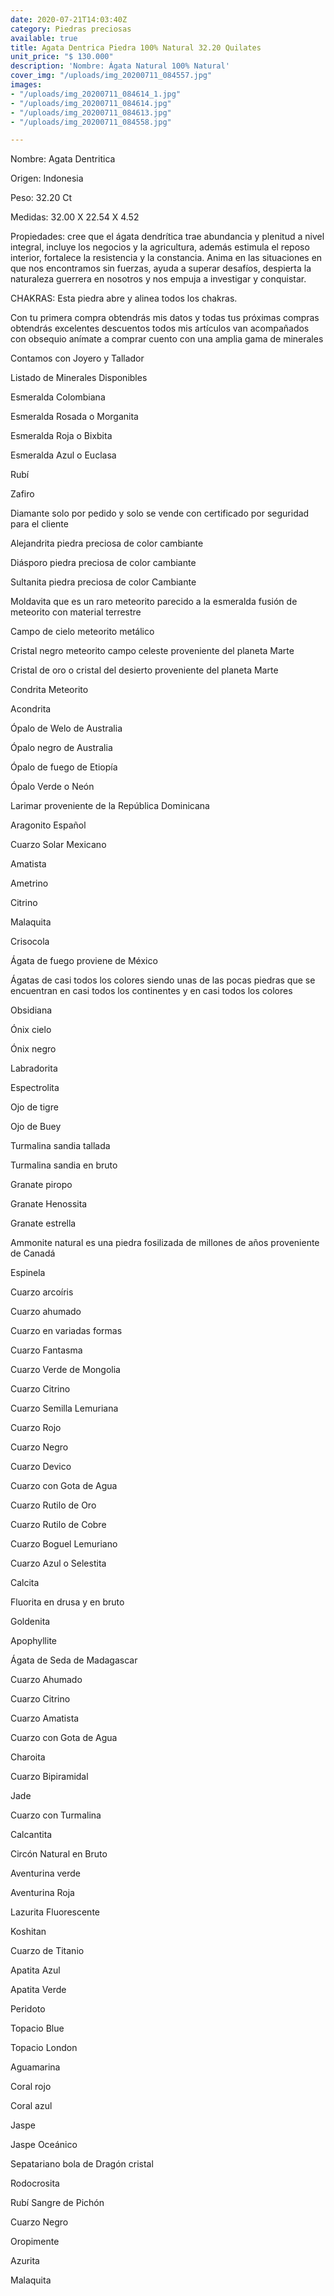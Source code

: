 ```yaml
---
date: 2020-07-21T14:03:40Z
category: Piedras preciosas
available: true
title: Agata Dentrica Piedra 100% Natural 32.20 Quilates
unit_price: "$ 130.000"
description: 'Nombre: Ágata Natural 100% Natural'
cover_img: "/uploads/img_20200711_084557.jpg"
images:
- "/uploads/img_20200711_084614_1.jpg"
- "/uploads/img_20200711_084614.jpg"
- "/uploads/img_20200711_084613.jpg"
- "/uploads/img_20200711_084558.jpg"

---
```

Nombre: Agata Dentritica

Origen: Indonesia

Peso: 32.20 Ct

Medidas: 32.00 X 22.54 X 4.52

Propiedades: cree que el ágata dendrítica trae abundancia y plenitud a nivel integral, incluye los negocios y la agricultura, además estimula el reposo interior, fortalece la resistencia y la constancia. Anima en las situaciones en que nos encontramos sin fuerzas, ayuda a superar desafíos, despierta la naturaleza guerrera en nosotros y nos empuja a investigar y conquistar.

CHAKRAS: Esta piedra abre y alinea todos los chakras.

Con tu primera compra obtendrás mis datos y todas tus próximas compras obtendrás excelentes descuentos todos mis artículos van acompañados con obsequio anímate a comprar cuento con una amplia gama de minerales

Contamos con Joyero y Tallador

Listado de Minerales Disponibles

Esmeralda Colombiana

Esmeralda Rosada o Morganita

Esmeralda Roja o Bixbita

Esmeralda Azul o Euclasa

Rubí

Zafiro

Diamante solo por pedido y solo se vende con certificado por seguridad para el cliente

Alejandrita piedra preciosa de color cambiante

Diásporo piedra preciosa de color cambiante

Sultanita piedra preciosa de color Cambiante

Moldavita que es un raro meteorito parecido a la esmeralda fusión de meteorito con material terrestre

Campo de cielo meteorito metálico

Cristal negro meteorito campo celeste proveniente del planeta Marte

Cristal de oro o cristal del desierto proveniente del planeta Marte

Condrita Meteorito

Acondrita

Ópalo de Welo de Australia

Ópalo negro de Australia

Ópalo de fuego de Etiopía

Ópalo Verde o Neón

Larimar proveniente de la República Dominicana

Aragonito Español

Cuarzo Solar Mexicano

Amatista

Ametrino

Citrino

Malaquita

Crisocola

Ágata de fuego proviene de México

Ágatas de casi todos los colores siendo unas de las pocas piedras que se encuentran en casi todos los continentes y en casi todos los colores

Obsidiana

Ónix cielo

Ónix negro

Labradorita

Espectrolita

Ojo de tigre

Ojo de Buey

Turmalina sandia tallada

Turmalina sandia en bruto

Granate piropo

Granate Henossita

Granate estrella

Ammonite natural es una piedra fosilizada de millones de años proveniente de Canadá

Espinela

Cuarzo arcoíris

Cuarzo ahumado

Cuarzo en variadas formas

Cuarzo Fantasma

Cuarzo Verde de Mongolia

Cuarzo Citrino

Cuarzo Semilla Lemuriana

Cuarzo Rojo

Cuarzo Negro

Cuarzo Devico

Cuarzo con Gota de Agua

Cuarzo Rutilo de Oro

Cuarzo Rutilo de Cobre

Cuarzo Boguel Lemuriano

Cuarzo Azul o Selestita

Calcita

Fluorita en drusa y en bruto

Goldenita

Apophyllite

Ágata de Seda de Madagascar

Cuarzo Ahumado

Cuarzo Citrino

Cuarzo Amatista

Cuarzo con Gota de Agua

Charoita

Cuarzo Bipiramidal

Jade

Cuarzo con Turmalina

Calcantita

Circón Natural en Bruto

Aventurina verde

Aventurina Roja

Lazurita Fluorescente

Koshitan

Cuarzo de Titanio

Apatita Azul

Apatita Verde

Peridoto

Topacio Blue

Topacio London

Aguamarina

Coral rojo

Coral azul

Jaspe

Jaspe Oceánico

Sepatariano bola de Dragón cristal

Rodocrosita

Rubí Sangre de Pichón

Cuarzo Negro

Oropimente

Azurita

Malaquita